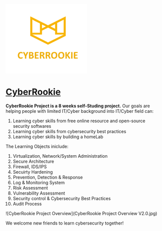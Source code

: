 
![CyberRookie](CyberRookie.PNG)

# [CyberRookie](https://github.com/luorshi/CyberRookie) 

**CyberRookie Project is a 8 weeks self-Studing project.**
Our goals are helping people with limited IT/Cyber background into IT/Cyber field can:
1. Learning cyber skills from free online resource and open-source security softwares
2. Learning cyber skills from cybersecurity best practices
3. Learning cyber skills by building a homeLab

The Learning Objects iniclude:
1. Virtualization, Network/System Administration
2. Secure Architecture
3. Firewall, IDS/IPS
4. Secuirty Hardening
5. Prevention, Detection & Response
6. Log & Monitoring System
7. Risk Assessment
8. Vulnerability Assessment
9. Security control & Cybersecurity Best Practices
10. Audit Process

![CyberRookie Project Overview](CyberRookie Project Overview V2.0.jpg)

We welcome new friends to learn cybersecurity together!
